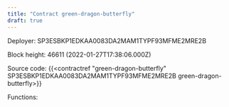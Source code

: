 ```yaml
---
title: "Contract green-dragon-butterfly"
draft: true
---
```

Deployer: SP3ESBKP1EDKAA0083DA2MAM1TYPF93MFME2MRE2B


 



Block height: 46611 (2022-01-27T17:38:06.000Z)

Source code: {{<contractref "green-dragon-butterfly" SP3ESBKP1EDKAA0083DA2MAM1TYPF93MFME2MRE2B green-dragon-butterfly>}}

Functions:


